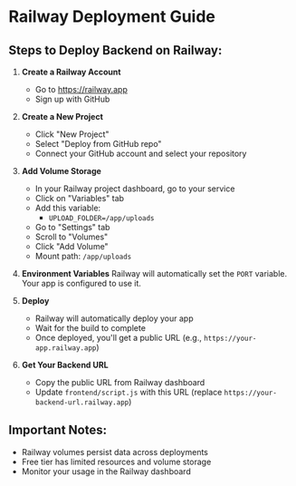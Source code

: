 # Railway Deployment Guide

## Steps to Deploy Backend on Railway:

1. **Create a Railway Account**
   - Go to https://railway.app
   - Sign up with GitHub

2. **Create a New Project**
   - Click "New Project"
   - Select "Deploy from GitHub repo"
   - Connect your GitHub account and select your repository

3. **Add Volume Storage**
   - In your Railway project dashboard, go to your service
   - Click on "Variables" tab
   - Add this variable:
     - `UPLOAD_FOLDER=/app/uploads`
   - Go to "Settings" tab
   - Scroll to "Volumes"
   - Click "Add Volume"
   - Mount path: `/app/uploads`

4. **Environment Variables**
   Railway will automatically set the `PORT` variable. Your app is configured to use it.

5. **Deploy**
   - Railway will automatically deploy your app
   - Wait for the build to complete
   - Once deployed, you'll get a public URL (e.g., `https://your-app.railway.app`)

6. **Get Your Backend URL**
   - Copy the public URL from Railway dashboard
   - Update `frontend/script.js` with this URL (replace `https://your-backend-url.railway.app`)

## Important Notes:
- Railway volumes persist data across deployments
- Free tier has limited resources and volume storage
- Monitor your usage in the Railway dashboard